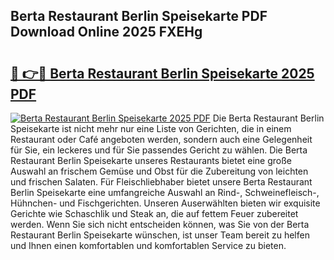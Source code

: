 ## Berta Restaurant Berlin Speisekarte PDF Download Online 2025 FXEHg

# <h2><a href="http://gc92a9.nevu.top/?p=Berta+Restaurant+Berlin+Speisekarte">🔗 👉🔴 Berta Restaurant Berlin Speisekarte 2025 PDF</a></h2>

[![Berta Restaurant Berlin Speisekarte 2025 PDF](https://i.imgur.com/dBaPXMq.png)](http://gc92a9.nevu.top/?p=Berta+Restaurant+Berlin+Speisekarte)
Die Berta Restaurant Berlin Speisekarte ist nicht mehr nur eine Liste von Gerichten, die in einem Restaurant oder Café angeboten werden, sondern auch eine Gelegenheit für Sie, ein leckeres und für Sie passendes Gericht zu wählen. Die Berta Restaurant Berlin Speisekarte unseres Restaurants bietet eine große Auswahl an frischem Gemüse und Obst für die Zubereitung von leichten und frischen Salaten. Für Fleischliebhaber bietet unsere Berta Restaurant Berlin Speisekarte eine umfangreiche Auswahl an Rind-, Schweinefleisch-, Hühnchen- und Fischgerichten. Unseren Auserwählten bieten wir exquisite Gerichte wie Schaschlik und Steak an, die auf fettem Feuer zubereitet werden. Wenn Sie sich nicht entscheiden können, was Sie von der Berta Restaurant Berlin Speisekarte wünschen, ist unser Team bereit zu helfen und Ihnen einen komfortablen und komfortablen Service zu bieten.
